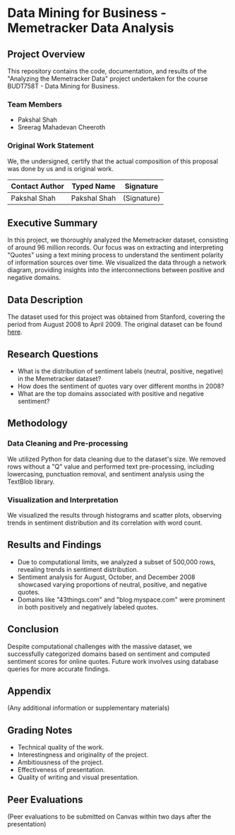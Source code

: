 # Data Mining for Business - Memetracker Data Analysis

## Project Overview

This repository contains the code, documentation, and results of the "Analyzing the Memetracker Data" project undertaken for the course BUDT758T - Data Mining for Business.

### Team Members

- Pakshal Shah
- Sreerag Mahadevan Cheeroth




### Original Work Statement

We, the undersigned, certify that the actual composition of this proposal was done by us and is original work.

| Contact Author | Typed Name | Signature          |
| -------------- | ---------- | ------------------ |
| Pakshal Shah | Pakshal Shah | (Signature) |


## Executive Summary

In this project, we thoroughly analyzed the Memetracker dataset, consisting of around 96 million records. Our focus was on extracting and interpreting "Quotes" using a text mining process to understand the sentiment polarity of information sources over time. We visualized the data through a network diagram, providing insights into the interconnections between positive and negative domains.

## Data Description

The dataset used for this project was obtained from Stanford, covering the period from August 2008 to April 2009. The original dataset can be found [here](https://snap.stanford.edu/data/memetracker9.html).

## Research Questions

- What is the distribution of sentiment labels (neutral, positive, negative) in the Memetracker dataset?
- How does the sentiment of quotes vary over different months in 2008?
- What are the top domains associated with positive and negative sentiment?

## Methodology

### Data Cleaning and Pre-processing

We utilized Python for data cleaning due to the dataset's size. We removed rows without a "Q" value and performed text pre-processing, including lowercasing, punctuation removal, and sentiment analysis using the TextBlob library.

### Visualization and Interpretation

We visualized the results through histograms and scatter plots, observing trends in sentiment distribution and its correlation with word count.

## Results and Findings

- Due to computational limits, we analyzed a subset of 500,000 rows, revealing trends in sentiment distribution.
- Sentiment analysis for August, October, and December 2008 showcased varying proportions of neutral, positive, and negative quotes.
- Domains like "43things.com" and "blog.myspace.com" were prominent in both positively and negatively labeled quotes.

## Conclusion

Despite computational challenges with the massive dataset, we successfully categorized domains based on sentiment and computed sentiment scores for online quotes. Future work involves using database queries for more accurate findings.

## Appendix

(Any additional information or supplementary materials)

## Grading Notes

- Technical quality of the work.
- Interestingness and originality of the project.
- Ambitiousness of the project.
- Effectiveness of presentation.
- Quality of writing and visual presentation.

## Peer Evaluations

(Peer evaluations to be submitted on Canvas within two days after the presentation)

